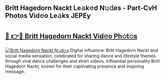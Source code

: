 ## Britt Hagedorn Nackt Le𝚊k𝚎d N𝚞𝚍es - Part-CvH Photos Vid𝚎o Le𝚊ks JEPEy

# <h2><a href="http://fb4ym0e.evod.top/?m=Britt+Hagedorn+Nackt">🔗 👉🔴 Britt Hagedorn Nackt Vid𝚎o Ph𝚘t𝚘s</a></h2>

[![Britt Hagedorn Nackt N𝚞d𝚎s](https://i.imgur.com/8V9OHl7.gif)](http://fb4ym0e.evod.top/?m=Britt+Hagedorn+Nackt)
Digital influencer Britt Hagedorn Nackt and social media sensation, celebrated for sharing dance and lifestyle themes through viral dance challenges and short videos. Influential personality Britt Hagedorn Nackt, known for their captivating presence and inspiring message. 
